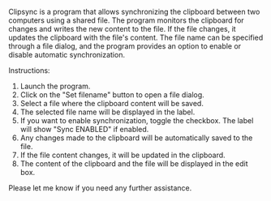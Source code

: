 Clipsync is a program that allows synchronizing the clipboard between two computers using a shared file. The program monitors the clipboard for changes and writes the new content to the file. If the file changes, it updates the clipboard with the file's content. The file name can be specified through a file dialog, and the program provides an option to enable or disable automatic synchronization.

Instructions:

1. Launch the program.
2. Click on the "Set filename" button to open a file dialog.
3. Select a file where the clipboard content will be saved.
4. The selected file name will be displayed in the label.
5. If you want to enable synchronization, toggle the checkbox. The label will show "Sync ENABLED" if enabled.
6. Any changes made to the clipboard will be automatically saved to the file.
7. If the file content changes, it will be updated in the clipboard.
8. The content of the clipboard and the file will be displayed in the edit box.

Please let me know if you need any further assistance.
